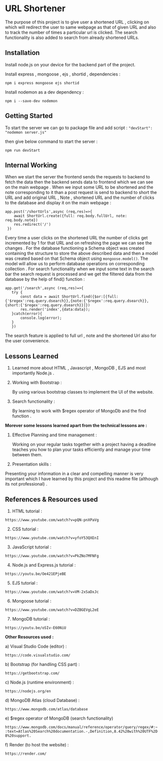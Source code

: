 
# URL Shortener

The purpose of this project is to give user a shortened URL , clicking on which will redirect the user to same webpage as that of given URL and also to track the number of times a particular url is clicked. The search functionality is also added to search from already shortened URLs.

## Installation

Install node.js on your device for the backend part of the project.

Install express , mongoose , ejs , shortid , dependencies :

```npm i express mongoose ejs shortid```

Install nodemon as a dev dependency :

```npm i --save-dev nodemon```








    
## Getting Started
To start the server we can go to package file and add script : ```"devStart": "nodemon server.js"``` 

then give below command to start the server :

```npm run devStart```


## Internal Working

When we start the server the frontend sends the requests to backend to fetch the data then the backend sends data to frontend which we can see on the main webpage . When we input some URL to be shortened and the note corresponding to it than a post request is send to backend to short the URL and add original URL , Note , shortened URL and the number of clicks to the database and display it on the main webpage :
```
app.post('/shortUrls',async (req,res)=>{
    await ShortUrl.create({full: req.body.fullUrl, note: req.body.note})
    res.redirect('/')
 }) 
 ```

 Every time a user clicks on the shortened URL the number of clicks get incremented by 1 for that URL and on refreshing the page we can see the changes . For the database functioning a Schema object was created containing the structure to store the above described data and then a model was created based on that Schema object using ```mongoose.model()```. The model will allow us to perform database operations on corresponding collection . For search functionality when we input some text in the search bar the search request is processed and we get the filtered data from the database by the help of find() function : 
 ```
 app.get('/search',async (req,res)=>{  
    try {  
        const data = await ShortUrl.find({$or:[{full:{'$regex':req.query.dsearch}},{note:{'$regex':req.query.dsearch}},{short:{'$regex':req.query.dsearch}}]})
        res.render('index',{data:data});  
    }catch(error){  
        console.log(error);  
    }  
    })
 ``` 
The search feature is applied to full url , note and the shortened Url also for the user convenience.
## Lessons Learned

1) Learned more about HTML , Javascript , MongoDB , EJS and most importantly Node.js .

2) Working with Bootstrap :

     By using various bootstrap classes to implement the UI of the website.

3) Search functionality :
    
     By learning to work with $regex operator of MongoDb and the find function .

**Morever some lessons learned apart from the technical lessons are :**

1) Effective Planning and time management :

    Working on your regular tasks together with a project having a deadline teaches you how to plan your tasks efficiently and manage your time between them.

2) Presentation skills :

Presenting your information in a clear and compelling manner is very important which I have learned by this project and this readme file (although its not professional) .


## References & Resources used
1) HTML tutorial :

```https://www.youtube.com/watch?v=pQN-pnXPaVg```

2) CSS tutorial :

```https://www.youtube.com/watch?v=yfoY53QXEnI```

3) JavaScript tutorial :

```https://www.youtube.com/watch?v=PkZNo7MFNFg```

4) Node.js and Express.js tutorial :

```https://youtu.be/Oe421EPjeBE```

5) EJS tutorial :

```https://www.youtube.com/watch?v=VM-2xSaDxJc```

6) Mongoose tutorial :

```https://www.youtube.com/watch?v=DZBGEVgL2eE```

7) MongoDB tutorial :

```https://youtu.be/oSIv-E60NiU```

**Other Resources used :**

a) Visual Studio Code (editor) :

```https://code.visualstudio.com/```

b) Bootstrap (for handling CSS part) :

```https://getbootstrap.com/```

c) Node.js (runtime environment) :

```https://nodejs.org/en```

d) MongoDB Atlas (cloud Database) :

```https://www.mongodb.com/atlas/database```

e) $regex operator of MongoDB (search functionality)

```https://www.mongodb.com/docs/manual/reference/operator/query/regex/#:~:text=Atlas%20Search%20documentation.-,Definition,8.42%20with%20UTF%2D8%20support.```

f) Render (to host the website) :

```https://render.com/```
